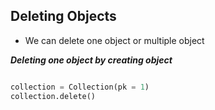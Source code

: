 ## Deleting Objects

- We can delete one object or multiple object

___Deleting one object by creating object___

```python

collection = Collection(pk = 1)
collection.delete()
```


